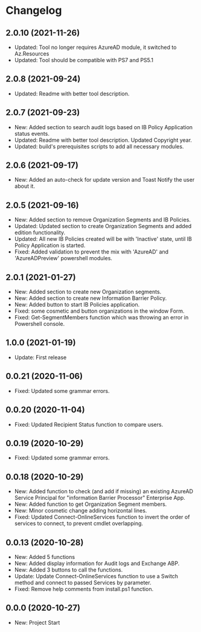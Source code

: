 ﻿# Changelog  

## 2.0.10 (2021-11-26)  
- Updated: Tool no longer requires AzureAD module, it switched to Az.Resources  
- Updated: Tool should be compatible with PS7 and PS5.1  

## 2.0.8 (2021-09-24)  
- Updated: Readme with better tool description.  

## 2.0.7 (2021-09-23)  
- New: Added section to search audit logs based on IB Policy Application status events.  
- Updated: Readme with better tool description. Updated Copyright year.  
- Updated: build's prerequisites scripts to add all necessary modules.  

## 2.0.6 (2021-09-17)  
- New: Added an auto-check for update version and Toast Notify the user about it.  

## 2.0.5 (2021-09-16)  
- New: Added section to remove Organization Segments and IB Policies.  
- Updated: Updated section to create Organization Segments and added edition functionality.  
- Updated: All new IB Policies created will be with 'Inactive' state, until IB Policy Application is started.  
- Fixed: Added validation to prevent the mix with 'AzureAD' and 'AzureADPreview' powershell modules.  

## 2.0.1 (2021-01-27)  
- New: Added section to create new Organization segments.  
- New: Added section to create new Information Barrier Policy.  
- New: Added button to start IB Policies application.  
- Fixed: some cosmetic and button organizations in the window Form.  
- Fixed: Get-SegmentMembers function which was throwing an error in Powershell console.

## 1.0.0 (2021-01-19)  
- Update: First release  

## 0.0.21 (2020-11-06)  
- Fixed: Updated some grammar errors.  

## 0.0.20 (2020-11-04)  
- Fixed: Updated Recipient Status function to compare users.  

## 0.0.19 (2020-10-29)  
- Fixed: Updated some grammar errors.  

## 0.0.18 (2020-10-29)  
- New: Added function to check (and add if missing) an existing AzureAD Service Principal for "information Barrier Processor" Enterprise App.  
- New: Added function to get Organization Segment members.  
- New: Minor cosmetic change adding horizontal lines.  
- Fixed: Updated Connect-OnlineServices function to invert the order of services to connect, to prevent cmdlet overlapping.  

## 0.0.13 (2020-10-28)  
 - New: Added 5 functions  
 - New: Added display information for Audit logs and Exchange ABP.  
 - New: Added 3 buttons to call the functions.  
 - Update: Update Connect-OnlineServices function to use a Switch method and connect to passed Services by parameter.  
 - Fixed: Remove help comments from install.ps1 function.  

## 0.0.0 (2020-10-27)  
 - New: Project Start